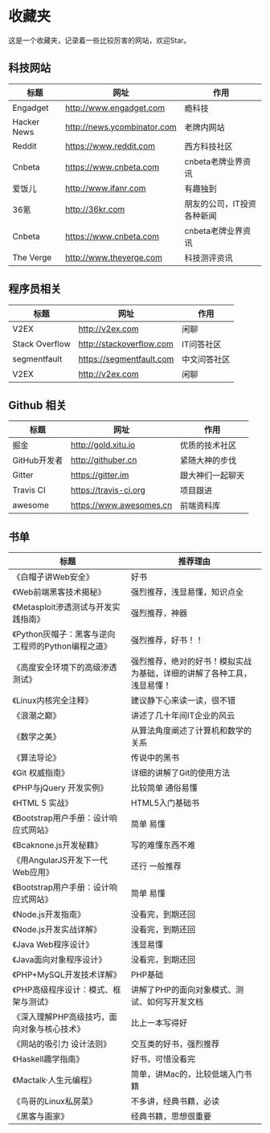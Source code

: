 # 收藏夹
这是一个收藏夹，记录着一些比较厉害的网站，欢迎Star。

## 科技网站
标题 | 网址 | 作用
-----|------|----
Engadget | http://www.engadget.com | 瘾科技
Hacker News	 | http://news.ycombinator.com | 老牌内网站
Reddit | https://www.reddit.com | 西方科技社区
Cnbeta | https://www.cnbeta.com | cnbeta老牌业界资讯
爱饭儿 | http://www.ifanr.com | 有趣独到
36氪	 | http://36kr.com | 朋友的公司，IT投资各种新闻
Cnbeta | https://www.cnbeta.com | cnbeta老牌业界资讯
The Verge | http://www.theverge.com | 科技测评资讯

## 程序员相关

标题 | 网址 | 作用
-----|------|----
V2EX | http://v2ex.com | 闲聊
Stack Overflow | http://stackoverflow.com | IT问答社区
segmentfault | https://segmentfault.com | 中文问答社区
V2EX | http://v2ex.com | 闲聊


## Github 相关

标题 | 网址 | 作用
-----|------|----
掘金 | http://gold.xitu.io | 优质的技术社区
GitHub开发者    | http://githuber.cn    | 紧随大神的步伐
Gitter    | https://gitter.im    | 跟大神们一起聊天
Travis CI    | https://travis-ci.org    | 项目跟进
awesome | https://www.awesomes.cn | 前端资料库




## 书单
标题 | 推荐理由 
-----|------
《白帽子讲Web安全》 | 好书
《Web前端黑客技术揭秘》 | 强烈推荐，浅显易懂，知识点全
《Metasploit渗透测试与开发实践指南》 | 强烈推荐，神器
《Python灰帽子：黑客与逆向工程师的Python编程之道》 | 强烈推荐，好书！！
《高度安全环境下的高级渗透测试》 | 强烈推荐，绝对的好书！模拟实战为基础，详细的讲解了各种工具，浅显易懂！
《Linux内核完全注释》 | 建议静下心来读一读，很不错
《浪潮之巅》 | 讲述了几十年间IT企业的风云
《数学之美》 | 从算法角度阐述了计算机和数学的关系
《算法导论》 | 传说中的黑书
《Git 权威指南》 | 详细的讲解了Git的使用方法
《PHP与jQuery 开发实例》 | 比较简单 通俗易懂
《HTML 5 实战》 | HTML5入门基础书
《Bootstrap用户手册：设计响应式网站》 | 简单 易懂
《Bcaknone.js开发秘籍》 | 写的难懂东西不难
《用AngularJS开发下一代Web应用》 | 还行 一般推荐
《Bootstrap用户手册：设计响应式网站》 | 简单 易懂
《Node.js开发指南》 | 没看完，到期还回
《Node.js开发实战详解》 | 没看完，到期还回
《Java Web程序设计》 | 浅显易懂
《Java面向对象程序设计》 | 没看完，到期还回
《PHP+MySQL开发技术详解》 | PHP基础
《PHP高级程序设计：模式、框架与测试》 | 讲解了PHP的面向对象模式、测试、如何写开发文档
《深入理解PHP高级技巧，面向对象与核心技术》 | 比上一本写得好
《网站的吸引力 设计法则》 | 交互类的好书，强烈推荐
《Haskell趣学指南》 | 好书，可惜没看完
《Mactalk·人生元编程》 | 简单，讲Mac的，比较低端入门书籍
《鸟哥的Linux私房菜》 | 不多讲，经典书籍，必读
《黑客与画家》 | 经典书籍，思想很重要




